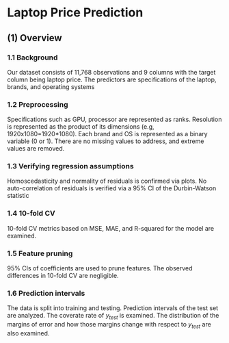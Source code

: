 # Laptop Price Prediction


## (1) Overview

### 1.1 Background
Our dataset consists of 11,768 observations and 9 columns with the target column being laptop price. The predictors are specifications of the laptop, brands, and operating systems

### 1.2 Preprocessing
Specifications such as GPU, processor are represented as ranks. Resolution is represented as the product of its dimensions (e.g, 1920x1080=1920*1080). Each brand and OS is represented as a binary variable (0 or 1).
There are no missing values to address, and extreme values are removed.
### 1.3 Verifying regression assumptions
Homoscedasticity and normality of residuals is confirmed via plots.
No auto-correlation of residuals is verified via a 95% CI of the Durbin-Watson statistic
### 1.4 10-fold CV
10-fold CV metrics based on MSE, MAE, and R-squared for the model are examined.
### 1.5 Feature pruning
95% CIs of coefficients are used to prune features. The observed differences in 10-fold CV are negligible.
### 1.6 Prediction intervals
The data is split into training and testing. Prediction intervals of the test set are analyzed. The coverate rate of $y_{test}$ is examined. The distribution of the margins of error and how those margins change with respect to $y_{test}$ are also examined.




